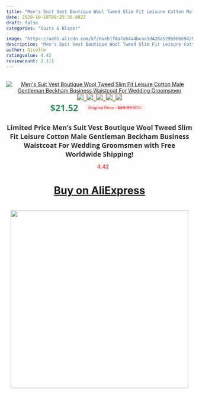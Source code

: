 ```yaml
---
title: "Men's Suit Vest Boutique Wool Tweed Slim Fit Leisure Cotton Male Gentleman Beckham Business Waistcoat For Wedding Groomsmen"
date: 2020-10-18T09:25:36.892Z
draft: false
categories: "Suits & Blazer"

image: "https://ae01.alicdn.com/kf/Haeb1f8a7ab4a4bcaa1d420a529b006694/Men-s-Suit-Vest-Boutique-Wool-Tweed-Slim-Fit-Leisure-Cotton-Male-Gentleman-Beckham-Business-Waistcoat.jpg"
description: "Men's Suit Vest Boutique Wool Tweed Slim Fit Leisure Cotton Male Gentleman Beckham Business Waistcoat For Wedding Groomsmen"
author: Giselle
ratingvalue: 4.42
reviewcount: 2.111
---
```

<br>
<div style="text-align: center;">
<a href="https://s.click.aliexpress.com/e/_AbLxrP" target="_blank" rel="nofollow noopener noreferrer"><img alt="Men's Suit Vest Boutique Wool Tweed Slim Fit Leisure Cotton Male Gentleman Beckham Business Waistcoat For Wedding Groomsmen" class="magnifier-image" src="https://ae01.alicdn.com/kf/Haeb1f8a7ab4a4bcaa1d420a529b006694/Men-s-Suit-Vest-Boutique-Wool-Tweed-Slim-Fit-Leisure-Cotton-Male-Gentleman-Beckham-Business-Waistcoat.jpg_640x640.jpg">
<br>
<img style="border:1px solid salmon" src="https://ae01.alicdn.com/kf/Haeb1f8a7ab4a4bcaa1d420a529b006694/Men-s-Suit-Vest-Boutique-Wool-Tweed-Slim-Fit-Leisure-Cotton-Male-Gentleman-Beckham-Business-Waistcoat.jpg_120x120.jpg">&nbsp;&nbsp;<img style="border:1px solid salmon" src="https://ae01.alicdn.com/kf/H59554757160146449c4f960e0265d7d8F/Men-s-Suit-Vest-Boutique-Wool-Tweed-Slim-Fit-Leisure-Cotton-Male-Gentleman-Beckham-Business-Waistcoat.jpg_120x120.jpg">&nbsp;&nbsp;<img style="border:1px solid salmon" src="https://ae01.alicdn.com/kf/H4d3cc968ea7a47ff8b1cc6b99325e8e9g/Men-s-Suit-Vest-Boutique-Wool-Tweed-Slim-Fit-Leisure-Cotton-Male-Gentleman-Beckham-Business-Waistcoat.jpg_120x120.jpg">&nbsp;&nbsp;<img style="border:1px solid salmon" src="https://ae01.alicdn.com/kf/Hb0356e8896244a1fb29f4961250d6166x/Men-s-Suit-Vest-Boutique-Wool-Tweed-Slim-Fit-Leisure-Cotton-Male-Gentleman-Beckham-Business-Waistcoat.jpg_120x120.jpg">&nbsp;&nbsp;<img style="border:1px solid salmon" src="https://ae01.alicdn.com/kf/Ha0b3485aa00a4c7188ce22a9cd4ece4fk/Men-s-Suit-Vest-Boutique-Wool-Tweed-Slim-Fit-Leisure-Cotton-Male-Gentleman-Beckham-Business-Waistcoat.jpg_120x120.jpg"></a></div><br0>
<div style="text-align: center;"><span style="background-color: white; border: 0px; box-sizing: border-box; color: seagreen; display: inline-block; font-family: &quot;open sans&quot; , &quot;arial&quot; , &quot;helvetica&quot; , sans-serif , &quot;heiti&quot;; font-size: 24px; font-stretch: inherit; font-weight: 700; line-height: inherit; margin: 0px 10px 0px 0px; padding: 0px; vertical-align: middle;">$21.52 </span>
<span style="background: rgb(255 , 241 , 241); border-radius: 3px; border: 0px; box-sizing: border-box; color: #ff4747; display: inline-block; font-family: inherit; font-size: 12px; font-stretch: inherit; font-style: inherit; font-variant: inherit; font-weight: 600; line-height: inherit; margin: 0px; padding: 2px 5px; transform: scale(0.9); vertical-align: middle;">Original Price : <b style="text-decoration: line-through;">$43.05 </b> 50%&nbsp;&nbsp;</span></div>
<h1 style="color: #333333; display: inline-block; font-family: &quot;open sans&quot; , &quot;arial&quot; , &quot;helvetica&quot; , sans-serif , &quot;heiti&quot;; font-size: 18px; font-stretch: inherit; font-weight: 700; text-align: center;">Limited Price Men's Suit Vest Boutique Wool Tweed Slim Fit Leisure Cotton Male Gentleman Beckham Business Waistcoat For Wedding Groomsmen with Free Worldwide Shipping!</h1>
<div style="color: #ff4747; text-align: center;">
<img src="https://4.bp.blogspot.com/-M0ZcTcb-5uY/XleCXlxnR4I/AAAAAAAAAEc/OrjgMkXV1oMQFaCRZj5HQwOCBcu3w1FegCPcBGAYYCw/s1600/star.png" style="height: 15px;">&nbsp;<b>4.42</b></div>
<div class="button_cont" align="center"><a class="buynow_a" href="https://s.click.aliexpress.com/e/_AbLxrP" target="_blank" rel="nofollow noopener noreferrer"><H1>Buy on AliExpress</H1></a></div><br>
<div class="separator" style="clear: both; text-align: center;">
<img src="https://lh3.googleusercontent.com/-pTy5HemUv9M/XlePHvY0dAI/AAAAAAAAAE4/0nX5iRUoIWY8eMW9Dpxeirr157OZliDIgCLcBGAsYHQ/s1600/badge.gif" width="480">
</div>
